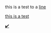 this is a test to a [line](https://github.com/nsamarakkody/ChromeBrowserEnterprise/blob/main/postman/Chrome%20Policy%20API.postman_collection.json#L18)

 [this is a test](https://github.com/nsamarakkody/ChromeBrowserEnterprise/blob/main/postman/Chrome%20Policy%20API.postman_collection.json#L10 "Group was found on the controller - click to see details") 
 
  [:heavy_check_mark:](https://github.com/nsamarakkody/ChromeBrowserEnterprise/blob/main/postman/Chrome%20Policy%20API.postman_collection.json#L10 "Group was found on the controller - click to see details") 
